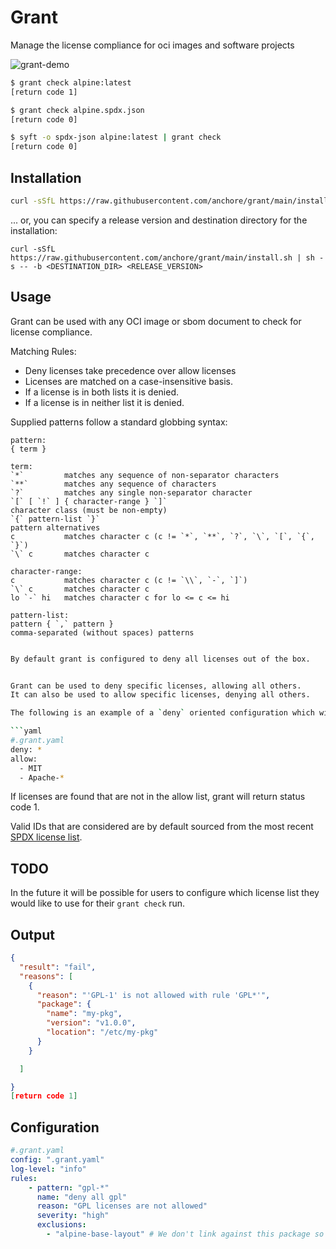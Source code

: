 # Grant

Manage the license compliance for oci images and software projects

![grant-demo](TODO)

```bash
$ grant check alpine:latest
[return code 1]
```

```bash
$ grant check alpine.spdx.json
[return code 0]
```

```bash
$ syft -o spdx-json alpine:latest | grant check
[return code 0]
```


## Installation
```bash
curl -sSfL https://raw.githubusercontent.com/anchore/grant/main/install.sh | sh -s -- -b /usr/local/bin
```


... or, you can specify a release version and destination directory for the installation:

```
curl -sSfL https://raw.githubusercontent.com/anchore/grant/main/install.sh | sh -s -- -b <DESTINATION_DIR> <RELEASE_VERSION>
```

## Usage

Grant can be used with any OCI image or sbom document to check for license compliance.

Matching Rules:
- Deny licenses take precedence over allow licenses
- Licenses are matched on a case-insensitive basis.
- If a license is in both lists it is denied. 
- If a license is in neither list it is denied.

Supplied patterns follow a standard globbing syntax:
```
pattern:
{ term }

term:
`*`         matches any sequence of non-separator characters
`**`        matches any sequence of characters
`?`         matches any single non-separator character
`[` [ `!` ] { character-range } `]`
character class (must be non-empty)
`{` pattern-list `}`
pattern alternatives
c           matches character c (c != `*`, `**`, `?`, `\`, `[`, `{`, `}`)
`\` c       matches character c

character-range:
c           matches character c (c != `\\`, `-`, `]`)
`\` c       matches character c
lo `-` hi   matches character c for lo <= c <= hi

pattern-list:
pattern { `,` pattern }
comma-separated (without spaces) patterns
```

```bash

By default grant is configured to deny all licenses out of the box.


Grant can be used to deny specific licenses, allowing all others.
It can also be used to allow specific licenses, denying all others.

The following is an example of a `deny` oriented configuration which will deny `*` and allow `MIT` and `Apache-2`:

```yaml
#.grant.yaml
deny: *
allow:
  - MIT
  - Apache-*
```

If licenses are found that are not in the allow list, grant will return status code 1.

Valid IDs that are considered are by default sourced from the most recent 
[SPDX license list](https://spdx.org/licenses/).

## TODO
In the future it will be possible for users to configure which license list
they would like to use for their `grant check` run.

## Output
```json
{
  "result": "fail",
  "reasons": [
    {
      "reason": "'GPL-1' is not allowed with rule 'GPL*'",
      "package": {
        "name": "my-pkg",
        "version": "v1.0.0",
        "location": "/etc/my-pkg"
      }
    }

  ]

}
[return code 1]
```

## Configuration
```yaml
#.grant.yaml
config: ".grant.yaml"
log-level: "info"
rules: 
    - pattern: "gpl-*"
      name: "deny all gpl"
      reason: "GPL licenses are not allowed"
      severity: "high"
      exclusions:
        - "alpine-base-layout" # We don't link against this package so we don't care about its license
```